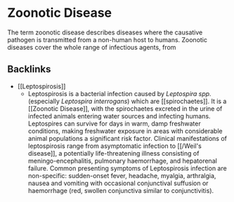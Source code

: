 # Zoonotic Disease
The term zoonotic disease describes diseases where the causative pathogen is transmitted from a non-human host to humans. Zoonotic diseases cover the whole range of infectious agents, from

## Backlinks
* [[Leptospirosis]]
	* Leptospirosis is a bacterial infection caused by *Leptospira spp.* (especially *Leptospira interrogans*) which are [[spirochaetes]].  It is a [[Zoonotic Disease]], with the spirochaetes excreted in the urine of infected animals entering water sources and infecting humans. Leptospires can survive for days in warm, damp freshwater conditions, making freshwater exposure in areas with considerable animal populations a significant risk factor.  Clinical manifestations of leptospirosis range from asymptomatic infection to [[/Weil's disease]], a potentially life-threatening illness consisting of meningo-encephalitis, pulmonary haemorrhage, and hepatorenal failure. Common presenting symptoms of Leptospirosis infection are non-specific: sudden-onset fever, headache, myalgia, arthralgia, nausea and vomiting with occasional conjunctival suffusion or haemorrhage (red, swollen conjunctiva similar to conjunctivitis).

<!-- {BearID:E0E1435B-DE3C-4279-ABEB-785AA55CD2DA-2276-00002265A0282753} -->

